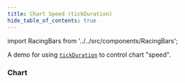 ```yaml
---
title: Chart Speed (tickDuration)
hide_table_of_contents: true
---
```


import RacingBars from '../../src/components/RacingBars';

A demo for using [`tickDuration`](../documentation/options.md#tickduration) to control chart "speed".

<!--truncate-->

### Chart

<div className="gallery">
  <RacingBars
    dataUrl="/data/population.csv"
    dataType="csv"
    tickDuration={200}
  />
</div>
